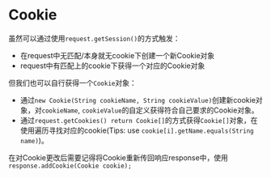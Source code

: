 # Cookie
虽然可以通过使用`request.getSession()`的方式触发：
- 在request中无匹配/本身就无cookie下创建一个新Cookie对象
- request中有匹配上的cookie下获得一个对应的Cookie对象

但我们也可以自行获得一个`Cookie`对象：
- 通过`new Cookie(String cookieName, String cookieValue)`创建新cookie对象，对`cookieName`, `cookieValue`的自定义获得符合自己要求的Cookie对象。
- 通过`request.getCookies() return Cookie[]`的方式获得`Cookie[]`对象，在使用遍历寻找对应的cookie(Tips: use `cookie[i].getName.equals(String name)`)。

在对Cookie更改后需要记得将Cookie重新传回响应response中，使用`response.addCookie(Cookie cookie);`
